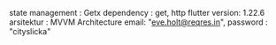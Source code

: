 state management : Getx
dependency : get, http
flutter version: 1.22.6
arsitektur : MVVM Architecture
email: "eve.holt@reqres.in",
password : "cityslicka"
